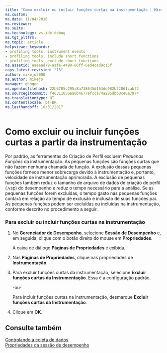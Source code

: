 ```yaml
---
title: "Como excluir ou incluir funções curtas na instrumentação | Microsoft Docs"
ms.custom: 
ms.date: 11/04/2016
ms.reviewer: 
ms.suite: 
ms.technology: vs-ide-debug
ms.tgt_pltfrm: 
ms.topic: article
helpviewer_keywords:
- profiling tools, instrument events
- profiling tools, include short functions
- profiling tools, exclude short functions
ms.assetid: eaeead79-aafe-4490-86ff-6ed4cad9c15f
caps.latest.revision: "13"
author: mikejo5000
ms.author: mikejo
manager: ghogen
ms.openlocfilehash: 22b6705c295a8a738645d163dd982b22061cabf2
ms.sourcegitcommit: f40311056ea0b4677efcca74a285dbb0ce0e7974
ms.translationtype: HT
ms.contentlocale: pt-BR
ms.lasthandoff: 10/31/2017
---
```

# <a name="how-to-exclude-or-include-short-functions-from-instrumentation"></a>Como excluir ou incluir funções curtas a partir da instrumentação
Por padrão, as ferramentas de Criação de Perfil excluem *Pequenas Funções* da instrumentação. As pequenas funções são funções curtas que não fazem nenhuma chamada de função. A exclusão dessas pequenas funções fornece menor sobrecarga devido à instrumentação e, portanto, velocidade de instrumentação aprimorada. A exclusão de pequenas funções também reduz o tamanho de arquivo de dados de criação de perfil (.vsp) do desempenho e reduz o tempo necessário para a análise. Se as pequenas funções forem excluídas, o tempo gasto nas pequenas funções contará em relação ao tempo de exclusão e inclusão de suas funções pai. As pequenas funções podem ser excluídas ou incluídas na instrumentação, conforme descrito no procedimento a seguir.  
  
### <a name="to-exclude-or-include-short-functions-from-instrumentation"></a>Para excluir ou incluir funções curtas na instrumentação  
  
1.  No **Gerenciador de Desempenho**, selecione **Sessão de Desempenho** e, em seguida, clique com o botão direito do mouse em **Propriedades**.  
  
     A caixa de diálogo **Páginas de Propriedades** é exibida.  
  
2.  Nas **Páginas de Propriedades**, clique nas propriedades de **Instrumentação**.  
  
3.  Para excluir funções curtas da instrumentação, selecione **Excluir funções curtas da Instrumentação**. Essa é a configuração padrão.  
  
     -ou-  
  
     Para incluir funções curtas na instrumentação, desmarque **Excluir funções curtas da Instrumentação**.  
  
4.  Clique em **OK**.  
  
## <a name="see-also"></a>Consulte também  
 [Controlando a coleta de dados](../profiling/controlling-data-collection.md)   
 [Propriedades da sessão de desempenho](../profiling/performance-session-properties.md)